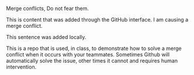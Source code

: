 Merge conflicts, Do not fear them.

This is content that was added through the GitHub interface. I am causing a merge conflict.

This sentence was added locally.

This is a repo that is used, in class, to demonstrate how to solve a merge conflict when it occurs with your teammates. Sometimes Github will automatically solve the issue, other times it cannot and requires human intervention.
